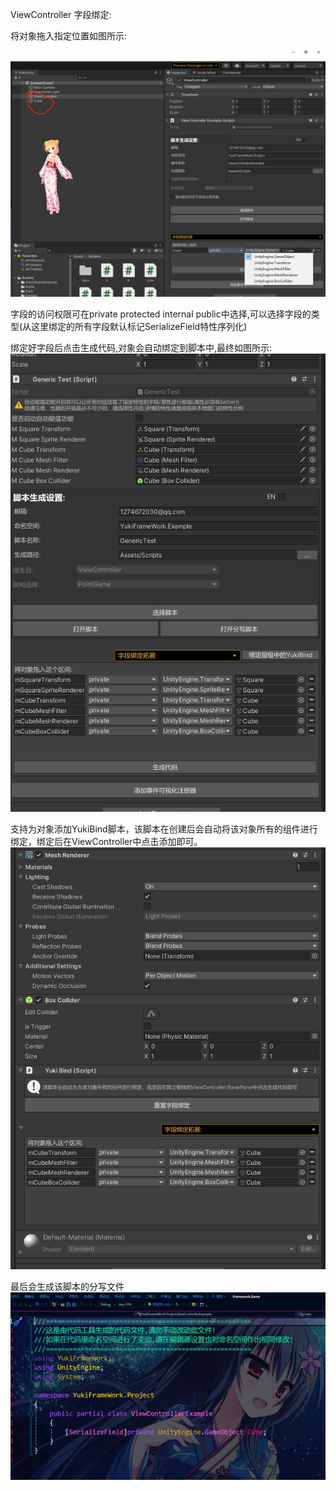 ViewController 字段绑定:

将对象拖入指定位置如图所示:

![输入图片说明](Texture/Bind1.png)

字段的访问权限可在private protected internal public中选择,可以选择字段的类型(从这里绑定的所有字段默认标记SerializeField特性序列化)

绑定好字段后点击生成代码,对象会自动绑定到脚本中,最终如图所示:
![输入图片说明](Texture/Bind2.png)

支持为对象添加YukiBind脚本，该脚本在创建后会自动将该对象所有的组件进行绑定，绑定后在ViewController中点击添加即可。
![输入图片说明](Texture/Bind4.png)

最后会生成该脚本的分写文件
![输入图片说明](Texture/Bind3.png)



